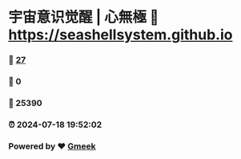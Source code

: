 # 宇宙意识觉醒 | 心無極 :link: https://seashellsystem.github.io 
### :page_facing_up: [27](https://seashellsystem.github.io/tag.html) 
### :speech_balloon: 0 
### :hibiscus: 25390 
### :alarm_clock: 2024-07-18 19:52:02 
### Powered by :heart: [Gmeek](https://github.com/Meekdai/Gmeek)
